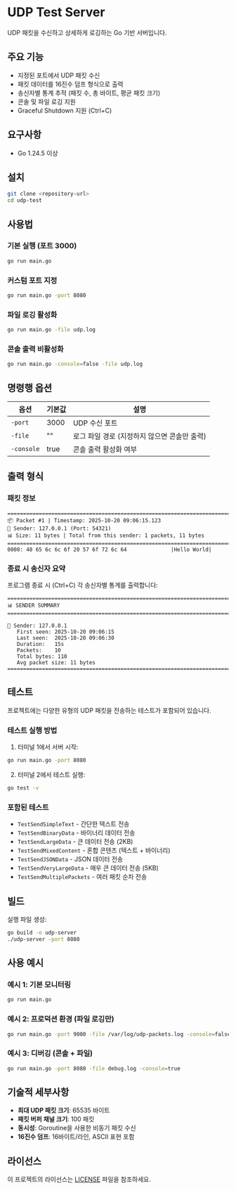# UDP Test Server

UDP 패킷을 수신하고 상세하게 로깅하는 Go 기반 서버입니다.

## 주요 기능

- 지정된 포트에서 UDP 패킷 수신
- 패킷 데이터를 16진수 덤프 형식으로 출력
- 송신자별 통계 추적 (패킷 수, 총 바이트, 평균 패킷 크기)
- 콘솔 및 파일 로깅 지원
- Graceful Shutdown 지원 (Ctrl+C)

## 요구사항

- Go 1.24.5 이상

## 설치

```bash
git clone <repository-url>
cd udp-test
```

## 사용법

### 기본 실행 (포트 3000)

```bash
go run main.go
```

### 커스텀 포트 지정

```bash
go run main.go -port 8080
```

### 파일 로깅 활성화

```bash
go run main.go -file udp.log
```

### 콘솔 출력 비활성화

```bash
go run main.go -console=false -file udp.log
```

## 명령행 옵션

| 옵션 | 기본값 | 설명 |
|------|--------|------|
| `-port` | 3000 | UDP 수신 포트 |
| `-file` | "" | 로그 파일 경로 (지정하지 않으면 콘솔만 출력) |
| `-console` | true | 콘솔 출력 활성화 여부 |

## 출력 형식

### 패킷 정보

```text
================================================================================
📦 Packet #1 | Timestamp: 2025-10-20 09:06:15.123
📍 Sender: 127.0.0.1 (Port: 54321)
📊 Size: 11 bytes | Total from this sender: 1 packets, 11 bytes
================================================================================
0000: 48 65 6c 6c 6f 20 57 6f 72 6c 64              |Hello World|
```

### 종료 시 송신자 요약

프로그램 종료 시 (Ctrl+C) 각 송신자별 통계를 출력합니다:

```text
================================================================================
📊 SENDER SUMMARY
================================================================================

📍 Sender: 127.0.0.1
   First seen: 2025-10-20 09:06:15
   Last seen:  2025-10-20 09:06:30
   Duration:   15s
   Packets:    10
   Total bytes: 110
   Avg packet size: 11 bytes
================================================================================
```

## 테스트

프로젝트에는 다양한 유형의 UDP 패킷을 전송하는 테스트가 포함되어 있습니다.

### 테스트 실행 방법

1. 터미널 1에서 서버 시작:

```bash
go run main.go -port 8080
```

2. 터미널 2에서 테스트 실행:

```bash
go test -v
```

### 포함된 테스트

- `TestSendSimpleText` - 간단한 텍스트 전송
- `TestSendBinaryData` - 바이너리 데이터 전송
- `TestSendLargeData` - 큰 데이터 전송 (2KB)
- `TestSendMixedContent` - 혼합 콘텐츠 (텍스트 + 바이너리)
- `TestSendJSONData` - JSON 데이터 전송
- `TestSendVeryLargeData` - 매우 큰 데이터 전송 (5KB)
- `TestSendMultiplePackets` - 여러 패킷 순차 전송

## 빌드

실행 파일 생성:

```bash
go build -o udp-server
./udp-server -port 8080
```

## 사용 예시

### 예시 1: 기본 모니터링

```bash
go run main.go
```

### 예시 2: 프로덕션 환경 (파일 로깅만)

```bash
go run main.go -port 9000 -file /var/log/udp-packets.log -console=false
```

### 예시 3: 디버깅 (콘솔 + 파일)

```bash
go run main.go -port 8080 -file debug.log -console=true
```

## 기술적 세부사항

- **최대 UDP 패킷 크기**: 65535 바이트
- **패킷 버퍼 채널 크기**: 100 패킷
- **동시성**: Goroutine을 사용한 비동기 패킷 수신
- **16진수 덤프**: 16바이트/라인, ASCII 표현 포함

## 라이선스

이 프로젝트의 라이선스는 [LICENSE](LICENSE) 파일을 참조하세요.
